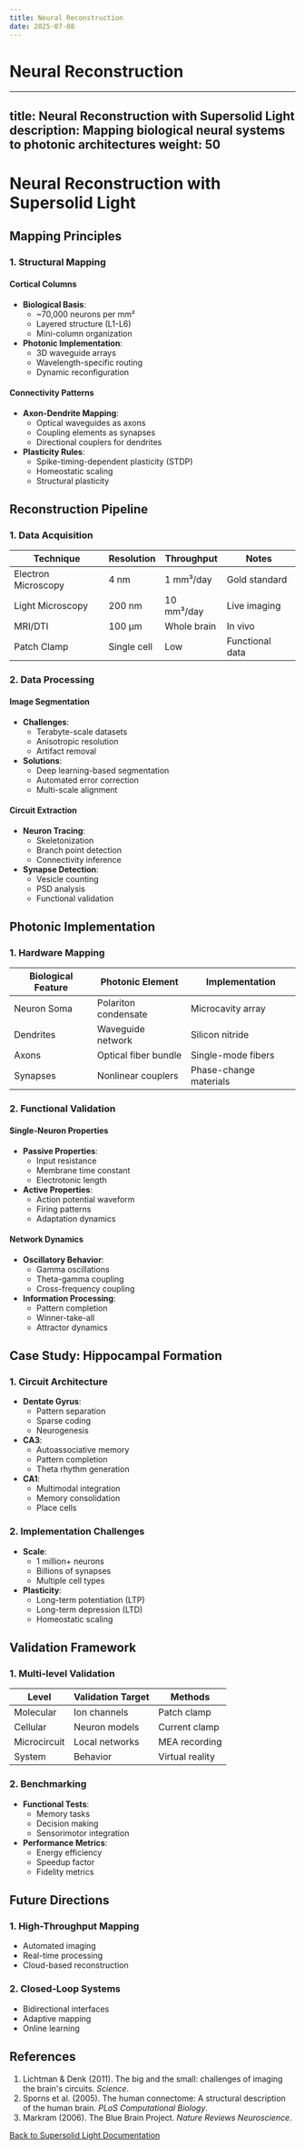 ```yaml
---
title: Neural Reconstruction
date: 2025-07-08
---
```


# Neural Reconstruction

---
title: Neural Reconstruction with Supersolid Light
description: Mapping biological neural systems to photonic architectures
weight: 50
---

# Neural Reconstruction with Supersolid Light

## Mapping Principles

### 1. Structural Mapping

#### Cortical Columns
- **Biological Basis**:
  - ~70,000 neurons per mm²
  - Layered structure (L1-L6)
  - Mini-column organization
- **Photonic Implementation**:
  - 3D waveguide arrays
  - Wavelength-specific routing
  - Dynamic reconfiguration

#### Connectivity Patterns
- **Axon-Dendrite Mapping**:
  - Optical waveguides as axons
  - Coupling elements as synapses
  - Directional couplers for dendrites
- **Plasticity Rules**:
  - Spike-timing-dependent plasticity (STDP)
  - Homeostatic scaling
  - Structural plasticity

## Reconstruction Pipeline

### 1. Data Acquisition

| Technique | Resolution | Throughput | Notes |
|-----------|------------|------------|-------|
| Electron Microscopy | 4 nm | 1 mm³/day | Gold standard |
| Light Microscopy | 200 nm | 10 mm³/day | Live imaging |
| MRI/DTI | 100 µm | Whole brain | In vivo |
| Patch Clamp | Single cell | Low | Functional data |

### 2. Data Processing

#### Image Segmentation
- **Challenges**:
  - Terabyte-scale datasets
  - Anisotropic resolution
  - Artifact removal
- **Solutions**:
  - Deep learning-based segmentation
  - Automated error correction
  - Multi-scale alignment

#### Circuit Extraction
- **Neuron Tracing**:
  - Skeletonization
  - Branch point detection
  - Connectivity inference
- **Synapse Detection**:
  - Vesicle counting
  - PSD analysis
  - Functional validation

## Photonic Implementation

### 1. Hardware Mapping

| Biological Feature | Photonic Element | Implementation |
|--------------------|------------------|----------------|
| Neuron Soma | Polariton condensate | Microcavity array |
| Dendrites | Waveguide network | Silicon nitride |
| Axons | Optical fiber bundle | Single-mode fibers |
| Synapses | Nonlinear couplers | Phase-change materials |

### 2. Functional Validation

#### Single-Neuron Properties
- **Passive Properties**:
  - Input resistance
  - Membrane time constant
  - Electrotonic length
- **Active Properties**:
  - Action potential waveform
  - Firing patterns
  - Adaptation dynamics

#### Network Dynamics
- **Oscillatory Behavior**:
  - Gamma oscillations
  - Theta-gamma coupling
  - Cross-frequency coupling
- **Information Processing**:
  - Pattern completion
  - Winner-take-all
  - Attractor dynamics

## Case Study: Hippocampal Formation

### 1. Circuit Architecture
- **Dentate Gyrus**:
  - Pattern separation
  - Sparse coding
  - Neurogenesis
- **CA3**:
  - Autoassociative memory
  - Pattern completion
  - Theta rhythm generation
- **CA1**:
  - Multimodal integration
  - Memory consolidation
  - Place cells

### 2. Implementation Challenges
- **Scale**:
  - 1 million+ neurons
  - Billions of synapses
  - Multiple cell types
- **Plasticity**:
  - Long-term potentiation (LTP)
  - Long-term depression (LTD)
  - Homeostatic scaling

## Validation Framework

### 1. Multi-level Validation

| Level | Validation Target | Methods |
|-------|-------------------|---------|
| Molecular | Ion channels | Patch clamp |
| Cellular | Neuron models | Current clamp |
| Microcircuit | Local networks | MEA recording |
| System | Behavior | Virtual reality |

### 2. Benchmarking
- **Functional Tests**:
  - Memory tasks
  - Decision making
  - Sensorimotor integration
- **Performance Metrics**:
  - Energy efficiency
  - Speedup factor
  - Fidelity metrics

## Future Directions

### 1. High-Throughput Mapping
- Automated imaging
- Real-time processing
- Cloud-based reconstruction

### 2. Closed-Loop Systems
- Bidirectional interfaces
- Adaptive mapping
- Online learning

## References

1. Lichtman & Denk (2011). The big and the small: challenges of imaging the brain's circuits. *Science*.
2. Sporns et al. (2005). The human connectome: A structural description of the human brain. *PLoS Computational Biology*.
3. Markram (2006). The Blue Brain Project. *Nature Reviews Neuroscience*.

[Back to Supersolid Light Documentation](../supersolid_light/)
